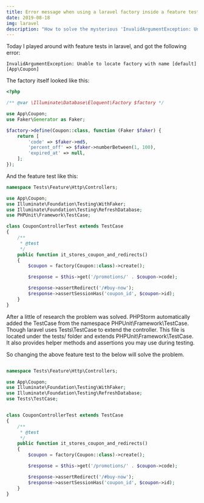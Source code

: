 ```yaml
---
title: Error message when using a laravel factory inside a feature test
date: 2019-08-18
img: laravel
description: "How to solve the mysterious 'InvalidArgumentException: Unable to locate factory with name' error."
---
```


Today I played around with feature tests in laravel, and got the following error:

```
InvalidArgumentException: Unable to locate factory with name [default] [App\Coupon]
```

<!--more-->

The factory itself looked like this:

```php
<?php

/** @var \Illuminate\Database\Eloquent\Factory $factory */

use App\Coupon;
use Faker\Generator as Faker;

$factory->define(Coupon::class, function (Faker $faker) {
    return [
        'code' => $faker->md5,
        'percent_off' => $faker->numberBetween(1, 100),
        'expired_at' => null,
    ];
});
```

And the feature test like this:

```php
namespace Tests\Feature\Http\Controllers;

use App\Coupon;
use Illuminate\Foundation\Testing\WithFaker;
use Illuminate\Foundation\Testing\RefreshDatabase;
use PHPUnit\Framework\TestCase;

class CouponControllerTest extends TestCase
{
    /**
     * @test
     */
    public function it_stores_coupon_and_redirects()
    {
        $coupon = factory(Coupon::class)->create();

        $response = $this->get('/promotions/' . $coupon->code);

        $response->assertRedirect('/#buy-now');
        $response->assertSessionHas('coupon_id', $coupon->id);
    }
}

```

After a little of research the problem was solved. PHPStorm automatically added the TestCase from the namespace PHPUnit\Framework\TestCase. Though laravel uses Tests\TestCase to extend the controller. This file is located under the tests/ folder and extends PHPUnit\Framework\TestCase. It also provides helper methods and assertions you may use during testing.

So changing the above feature test to the below will solve the problem.

```php

namespace Tests\Feature\Http\Controllers;

use App\Coupon;
use Illuminate\Foundation\Testing\WithFaker;
use Illuminate\Foundation\Testing\RefreshDatabase;
use Tests\TestCase;


class CouponControllerTest extends TestCase
{
    /**
     * @test
     */
    public function it_stores_coupon_and_redirects()
    {
        $coupon = factory(Coupon::class)->create();

        $response = $this->get('/promotions/' . $coupon->code);

        $response->assertRedirect('/#buy-now');
        $response->assertSessionHas('coupon_id', $coupon->id);
    }
}
```